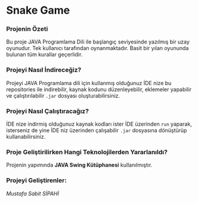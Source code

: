 # Snake Game

### Projenin Özeti

Bu proje JAVA Programlama Dili ile başlangıç seviyesinde yazılmış bir uzay oyunudur.
Tek kullanıcı tarafından oynanmaktadır.
Basit bir yılan oyununda bulunan tüm kurallar geçerlidir. 
 
### Projeyi Nasıl İndireceğiz?

Projeyi JAVA Programlama dili için kullanmış olduğunuz İDE nize bu repositories ile indirebilir, 
kaynak kodunu düzenleyebilir, eklemeler yapabilir ve çalıştırılabilir `.jar` dosyası oluşturabilirsiniz.
	
### Projeyi Nasıl Çalıştıracağız?

İDE nize indirmiş olduğunuz kaynak kodları ister İDE üzerinden `run` yaparak,
isterseniz de yine İDE niz üzerinden çalışabilir `.jar` dosyasına dönüştürüp kullanabilirsiniz.

### Proje Geliştirilirken Hangi Teknolojilerden Yararlanıldı?

Projenin yapımında **JAVA Swing Kütüphanesi** kullanılmıştır.
	
### Projeyi Geliştirenler:

*Mustafa Sabit SİPAHİ*

